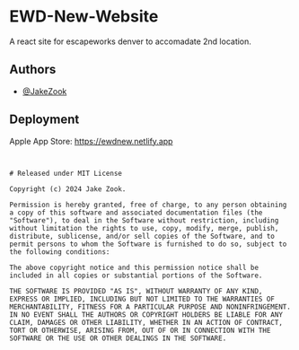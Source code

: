 
# EWD-New-Website

A react site for escapeworks denver to accomadate 2nd location.


## Authors

- [@JakeZook](https://www.github.com/JakeZook)


## Deployment

Apple App Store: https://ewdnew.netlify.app

```


# Released under MIT License

Copyright (c) 2024 Jake Zook.

Permission is hereby granted, free of charge, to any person obtaining a copy of this software and associated documentation files (the "Software"), to deal in the Software without restriction, including without limitation the rights to use, copy, modify, merge, publish, distribute, sublicense, and/or sell copies of the Software, and to permit persons to whom the Software is furnished to do so, subject to the following conditions:

The above copyright notice and this permission notice shall be included in all copies or substantial portions of the Software.

THE SOFTWARE IS PROVIDED "AS IS", WITHOUT WARRANTY OF ANY KIND, EXPRESS OR IMPLIED, INCLUDING BUT NOT LIMITED TO THE WARRANTIES OF MERCHANTABILITY, FITNESS FOR A PARTICULAR PURPOSE AND NONINFRINGEMENT. IN NO EVENT SHALL THE AUTHORS OR COPYRIGHT HOLDERS BE LIABLE FOR ANY CLAIM, DAMAGES OR OTHER LIABILITY, WHETHER IN AN ACTION OF CONTRACT, TORT OR OTHERWISE, ARISING FROM, OUT OF OR IN CONNECTION WITH THE SOFTWARE OR THE USE OR OTHER DEALINGS IN THE SOFTWARE.
